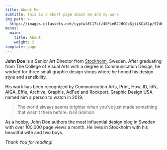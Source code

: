```yaml
---
title: About Me
subtitle: This is a short page about me and my work
img_path: >-
  https://images.ctfassets.net/cypfwl8l17sf/4GFieBJJHCQcSjtiSCi81p/97d674460a539b38ec51262bfa3b77ee/about.jpg
menus:
  main:
    title: About
    weight: 2
template: page
---
```


**John Doe** is a Senior Art Director from [Stockholm](https://en.wikipedia.org/wiki/Stockholm), Sweden. After graduating from The College of Visual Arts with a degree in Communication Design, he worked for three small graphic design shops where he honed his design style and sensibility.

His work has been recognized by Communication Arts, Print, How, ID, IdN, AIGA, Effie, Archive, Graphis, AdFed and Rockport. Graphic Design USA named him a person to watch in 2019.

>The world always seems brighter when you’ve just made something that wasn’t there before. <cite>Neil Gaiman</cite>

As a hobby, John Doe authors the most influential design blog in Sweden with over 100,000 page views a month. He lives in Stockholm with his beautiful wife and two boys.

*Thank You for reading!*
